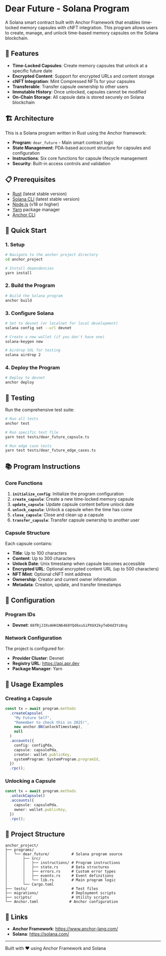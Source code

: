 # Dear Future - Solana Program

A Solana smart contract built with Anchor Framework that enables time-locked memory capsules with cNFT integration. This program allows users to create, manage, and unlock time-based memory capsules on the Solana blockchain.

## 🌟 Features

- **Time-Locked Capsules**: Create memory capsules that unlock at a specific future date
- **Encrypted Content**: Support for encrypted URLs and content storage
- **cNFT Integration**: Mint Compressed NFTs for your capsules
- **Transferable**: Transfer capsule ownership to other users
- **Immutable History**: Once unlocked, capsules cannot be modified
- **On-Chain Storage**: All capsule data is stored securely on Solana blockchain

## 🏗️ Architecture

This is a Solana program written in Rust using the Anchor framework:

- **Program**: `dear_future` - Main smart contract logic
- **State Management**: PDA-based account structure for capsules and configuration
- **Instructions**: Six core functions for capsule lifecycle management
- **Security**: Built-in access controls and validation

## 📋 Prerequisites

- [Rust](https://rustup.rs/) (latest stable version)
- [Solana CLI](https://docs.solana.com/cli/install-solana-cli-tools) (latest stable version)
- [Node.js](https://nodejs.org/) (v18 or higher)
- [Yarn](https://yarnpkg.com/) package manager
- [Anchor CLI](https://book.anchor-lang.com/getting_started/installation.html)

## 🚀 Quick Start

### 1. Setup

```bash
# Navigate to the anchor project directory
cd anchor_project

# Install dependencies
yarn install
```

### 2. Build the Program

```bash
# Build the Solana program
anchor build

```

### 3. Configure Solana

```bash
# Set to devnet (or localnet for local development)
solana config set --url devnet

# Create a new wallet (if you don't have one)
solana-keygen new

# Airdrop SOL for testing
solana airdrop 2
```

### 4. Deploy the Program

```bash
# Deploy to devnet
anchor deploy

```

## 🧪 Testing

Run the comprehensive test suite:

```bash
# Run all tests
anchor test

# Run specific test file
yarn test tests/dear_future_capsule.ts

# Run edge case tests
yarn test tests/dear_future_edge_cases.ts
```

## 📚 Program Instructions

### Core Functions

1. **`initialize_config`**: Initialize the program configuration
2. **`create_capsule`**: Create a new time-locked memory capsule
3. **`update_capsule`**: Update capsule content before unlock date
4. **`unlock_capsule`**: Unlock a capsule when the time has come
5. **`close_capsule`**: Close and clean up a capsule
6. **`transfer_capsule`**: Transfer capsule ownership to another user

### Capsule Structure

Each capsule contains:
- **Title**: Up to 100 characters
- **Content**: Up to 300 characters  
- **Unlock Date**: Unix timestamp when capsule becomes accessible
- **Encrypted URL**: Optional encrypted content URL (up to 500 characters)
- **NFT Mint**: Optional cNFT mint address
- **Ownership**: Creator and current owner information
- **Metadata**: Creation, update, and transfer timestamps

## 🔧 Configuration

### Program IDs

- **Devnet**: `88fRjJ3XvAHH1N6468YQd6xuSiPXUX2kyTeD4d3Yz8ng`

### Network Configuration

The project is configured for:
- **Provider Cluster**: Devnet
- **Registry URL**: https://api.apr.dev
- **Package Manager**: Yarn

## 🎯 Usage Examples

### Creating a Capsule

```typescript
const tx = await program.methods
  .createCapsule(
    "My Future Self", 
    "Remember to check this in 2025!", 
    new anchor.BN(unlockTimestamp), 
    null
  )
  .accounts({
    config: configPda,
    capsule: capsulePda,
    creator: wallet.publicKey,
    systemProgram: SystemProgram.programId,
  })
  .rpc();
```

### Unlocking a Capsule

```typescript
const tx = await program.methods
  .unlockCapsule()
  .accounts({
    capsule: capsulePda,
    owner: wallet.publicKey,
  })
  .rpc();
```

## 📁 Project Structure

```
anchor_project/
├── programs/
│   └── dear_future/          # Solana program source
│       ├── src/
│       │   ├── instructions/ # Program instructions
│       │   ├── state.rs      # Data structures
│       │   ├── errors.rs     # Custom error types
│       │   ├── events.rs     # Event definitions
│       │   └── lib.rs        # Main program logic
│       └── Cargo.toml
├── tests/                    # Test files
├── migrations/               # Deployment scripts
├── scripts/                  # Utility scripts
└── Anchor.toml              # Anchor configuration
```

## 🔗 Links

- **Anchor Framework**: https://www.anchor-lang.com/
- **Solana**: https://solana.com/

---

Built with ❤️ using Anchor Framework and Solana
